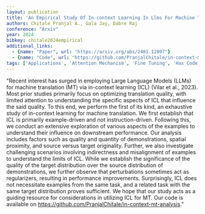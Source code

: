```yaml
---
layout: publication
title: 'An Empirical Study Of In-context Learning In Llms For Machine Translation'
authors: Chitale Pranjal A., Gala Jay, Dabre Raj
conference: "Arxiv"
year: 2024
bibkey: chitale2024empirical
additional_links:
  - {name: "Paper", url: "https://arxiv.org/abs/2401.12097"}
  - {name: "Code", url: "https://github.com/PranjalChitale/in-context-mt-analysis"}
tags: ['Applications', 'Attention Mechanism', 'Fine Tuning', 'Has Code', 'In Context Learning', 'Model Architecture', 'Prompting']
---
```

"Recent interest has surged in employing Large Language Models (LLMs) for machine translation (MT) via in-context learning (ICL) (Vilar et al., 2023). Most prior studies primarily focus on optimizing translation quality, with limited attention to understanding the specific aspects of ICL that influence the said quality. To this end, we perform the first of its kind, an exhaustive study of in-context learning for machine translation. We first establish that ICL is primarily example-driven and not instruction-driven. Following this, we conduct an extensive exploration of various aspects of the examples to understand their influence on downstream performance. Our analysis includes factors such as quality and quantity of demonstrations, spatial proximity, and source versus target originality. Further, we also investigate challenging scenarios involving indirectness and misalignment of examples to understand the limits of ICL. While we establish the significance of the quality of the target distribution over the source distribution of demonstrations, we further observe that perturbations sometimes act as regularizers, resulting in performance improvements. Surprisingly, ICL does not necessitate examples from the same task, and a related task with the same target distribution proves sufficient. We hope that our study acts as a guiding resource for considerations in utilizing ICL for MT. Our code is available on https://github.com/PranjalChitale/in-context-mt-analysis."
